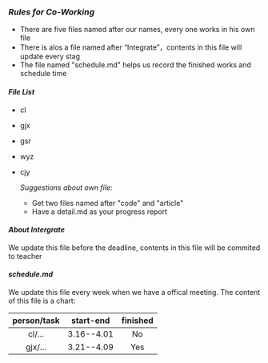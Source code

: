 ### *Rules for Co-Working*

- There are five files named after our names, every one works in his own file
- There is alos a file named after “Integrate”，contents in this file will update every stag
- The file named "schedule.md" helps us record the finished works and schedule time


#### *File List*
- cl
- gjx
- gsr
- wyz
- cjy

	*Suggestions about own file:*
	+ Get two files named after "code" and "article"
	+ Have a detail.md as your progress report
		

#### *About Intergrate*
We update this file before the deadline, contents in this file will be commited to teacher

#### *schedule.md*
We update this file every week when we have a offical meeting.
The content of this file is a chart:

|person/task|start-end|finished|
|:-----:|:-----:|:-----:|
|cl/...|3.16--4.01 |No|
|gjx/...|3.21--4.09|Yes|





